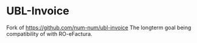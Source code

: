 # UBL-Invoice

Fork of https://github.com/num-num/ubl-invoice
The longterm goal being compatibility of with RO-eFactura.
